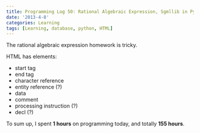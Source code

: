 ```yaml
---
title: Programming Log 50: Rational Algebraic Expression, Sgmllib in Python
date: '2013-4-8'
categories: Learning
tags: [Learning, database, python, HTML]
---
```


The rational algebraic expression homework is tricky.

HTML has elements:

+ start tag
+ end tag
+ character reference
+ entity reference (?)
+ data
+ comment
+ processing instruction (?)
+ decl (?)

To sum up, I spent **1 hours** on programming today, and totally **155 hours**.